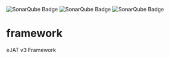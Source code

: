 ![SonarQube Badge](https://cicscit.hursley.ibm.com/sonar/api/project_badges/measure?project=eJATv3&metric=alert_status)
![SonarQube Badge](https://cicscit.hursley.ibm.com/sonar/api/project_badges/measure?project=eJATv3&metric=coverage)
![SonarQube Badge](https://cicscit.hursley.ibm.com/sonar/api/project_badges/measure?project=eJATv3&metric=code_smells)

# framework
eJAT v3 Framework
